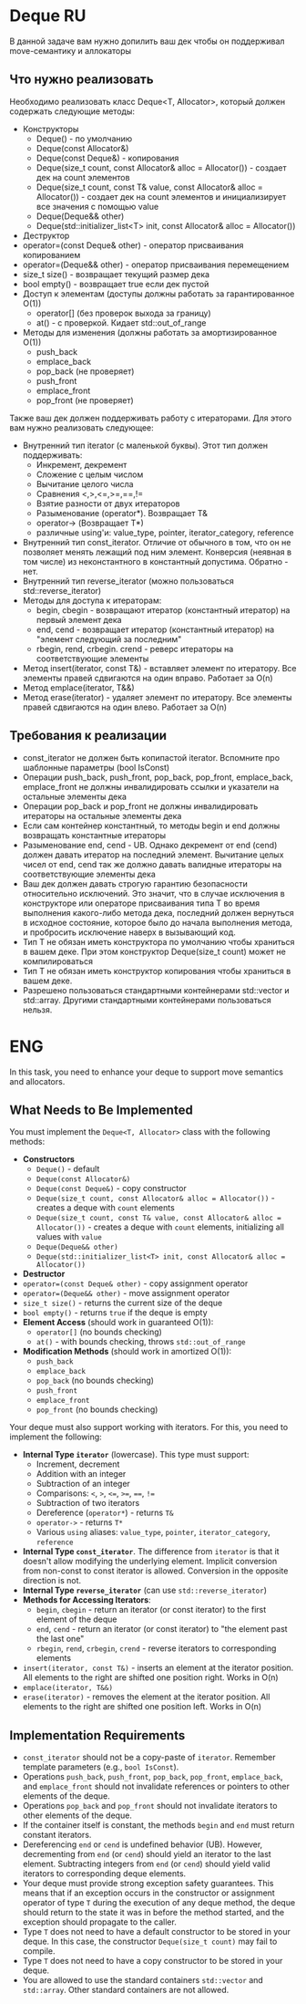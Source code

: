 # Deque RU

В данной задаче вам нужно допилить ваш дек чтобы он поддерживал move-семантику и аллокаторы

## Что нужно реализовать

Необходимо реализовать класс Deque<T, Allocator>, который должен содержать следующие методы:

- Конструкторы
  - Deque() - по умолчанию
  - Deque(const Allocator&)
  - Deque(const Deque&) - копирования
  - Deque(size_t count, const Allocator& alloc = Allocator()) - создает дек на count элементов
  - Deque(size_t count, const T& value, const Allocator& alloc = Allocator()) - создает дек на count элементов и инициализирует все значения с помощью value
  - Deque(Deque&& other)
  - Deque(std::initializer_list\<T\> init, const Allocator& alloc = Allocator())
- Деструктор
- operator=(const Deque& other) - оператор присваивания копированием
- operator=(Deque&& other) - оператор присваивания перемещением
- size_t size() - возвращает текущий размер дека
- bool empty() - возвращает true если дек пустой
- Доступ к элементам (доступы должны работать за гарантированное O(1))
  - operator[] (без проверок выхода за границу)
  - at() - с проверкой. Кидает std::out_of_range
- Методы для изменения (должны работать за амортизированное O(1))
  - push_back
  - emplace_back
  - pop_back (не проверяет)
  - push_front
  - emplace_front
  - pop_front (не проверяет)

Также ваш дек должен поддерживать работу с итераторами. Для этого вам нужно реализовать следующее:

- Внутренний тип iterator (с маленькой буквы). Этот тип должен поддерживать:
  - Инкремент, декремент
  - Сложение с целым числом
  - Вычитание целого числа
  - Сравнения <,>,<=,>=,==,!=
  - Взятие разности от двух итераторов
  - Разыменование (operator*). Возвращает T&
  - operator-> (Возвращает T*)
  - различные using'и: value_type, pointer, iterator_category, reference
- Внутренний тип const_iterator. Отличие от обычного в том, что он не позволяет менять лежащий под ним элемент. Конверсия (неявная в том числе) из неконстантного в константный допустима. Обратно - нет.
- Внутренний тип reverse_iterator (можно пользоваться std::reverse_iterator)
- Методы для доступа к итераторам:
  - begin, cbegin - возвращают итератор (константный итератор) на первый элемент дека
  - end, cend - возвращает итератор (константный итератор) на "элемент следующий за последним"
  - rbegin, rend, crbegin. crend - реверс итераторы на соответствующие элементы
- Метод insert(iterator, const T&) - вставляет элемент по итератору. Все элементы правей сдвигаются на один вправо. Работает за O(n)
- Метод emplace(iterator, T&&)
- Метод erase(iterator) - удаляет элемент по итератору. Все элементы правей сдвигаются на один влево. Работает за O(n)

## Требования к реализации

- const_iterator не должен быть копипастой iterator. Вспомните про шаблонные параметры (bool IsConst)
- Операции push_back, push_front, pop_back, pop_front, emplace_back, emplace_front не должны инвалидировать ссылки и указатели на остальные элементы дека
- Операции pop_back и pop_front не должны инвалидировать итераторы на остальные элементы дека
- Если сам контейнер константный, то методы begin и end должны возвращать константные итераторы
- Разыменование end, cend - UB. Однако декремент от end (cend) должен давать итератор на последний элемент. Вычитание целых чисел от end, cend так же должно давать валидные итераторы на соответствующие элементы дека
- Ваш дек должен давать строгую гарантию безопасности относительно исключений. Это значит, что в случае исключения в конструкторе или операторе присваивания типа T во время выполнения какого-либо метода дека, последний должен вернуться в исходное состояние, которое было до начала выполнения метода, и пробросить исключение наверх в вызывающий код.
- Тип T не обязан иметь конструктора по умолчанию чтобы храниться в вашем деке. При этом конструктор Deque(size_t count) может не компилироваться
- Тип T не обязан иметь конструктор копирования чтобы храниться в вашем деке.
- Разрешено пользоваться стандартными контейнерами std::vector и std::array. Другими стандартными контейнерами пользоваться нельзя.

# ENG

In this task, you need to enhance your deque to support move semantics and allocators.

## What Needs to Be Implemented

You must implement the `Deque<T, Allocator>` class with the following methods:

- **Constructors**
  - `Deque()` - default
  - `Deque(const Allocator&)`
  - `Deque(const Deque&)` - copy constructor
  - `Deque(size_t count, const Allocator& alloc = Allocator())` - creates a deque with `count` elements
  - `Deque(size_t count, const T& value, const Allocator& alloc = Allocator())` - creates a deque with `count` elements, initializing all values with `value`
  - `Deque(Deque&& other)`
  - `Deque(std::initializer_list<T> init, const Allocator& alloc = Allocator())`
- **Destructor**
- `operator=(const Deque& other)` - copy assignment operator
- `operator=(Deque&& other)` - move assignment operator
- `size_t size()` - returns the current size of the deque
- `bool empty()` - returns `true` if the deque is empty
- **Element Access** (should work in guaranteed O(1)):
  - `operator[]` (no bounds checking)
  - `at()` - with bounds checking, throws `std::out_of_range`
- **Modification Methods** (should work in amortized O(1)):
  - `push_back`
  - `emplace_back`
  - `pop_back` (no bounds checking)
  - `push_front`
  - `emplace_front`
  - `pop_front` (no bounds checking)

Your deque must also support working with iterators. For this, you need to implement the following:

- **Internal Type `iterator`** (lowercase). This type must support:
  - Increment, decrement
  - Addition with an integer
  - Subtraction of an integer
  - Comparisons: `<`, `>`, `<=`, `>=`, `==`, `!=`
  - Subtraction of two iterators
  - Dereference (`operator*`) - returns `T&`
  - `operator->` - returns `T*`
  - Various `using` aliases: `value_type`, `pointer`, `iterator_category`, `reference`
- **Internal Type `const_iterator`**. The difference from `iterator` is that it doesn't allow modifying the underlying element. Implicit conversion from non-const to const iterator is allowed. Conversion in the opposite direction is not.
- **Internal Type `reverse_iterator`** (can use `std::reverse_iterator`)
- **Methods for Accessing Iterators**:
  - `begin`, `cbegin` - return an iterator (or const iterator) to the first element of the deque
  - `end`, `cend` - return an iterator (or const iterator) to "the element past the last one"
  - `rbegin`, `rend`, `crbegin`, `crend` - reverse iterators to corresponding elements
- `insert(iterator, const T&)` - inserts an element at the iterator position. All elements to the right are shifted one position right. Works in O(n)
- `emplace(iterator, T&&)`
- `erase(iterator)` - removes the element at the iterator position. All elements to the right are shifted one position left. Works in O(n)

## Implementation Requirements

- `const_iterator` should not be a copy-paste of `iterator`. Remember template parameters (e.g., `bool IsConst`).
- Operations `push_back`, `push_front`, `pop_back`, `pop_front`, `emplace_back`, and `emplace_front` should not invalidate references or pointers to other elements of the deque.
- Operations `pop_back` and `pop_front` should not invalidate iterators to other elements of the deque.
- If the container itself is constant, the methods `begin` and `end` must return constant iterators.
- Dereferencing `end` or `cend` is undefined behavior (UB). However, decrementing from `end` (or `cend`) should yield an iterator to the last element. Subtracting integers from `end` (or `cend`) should yield valid iterators to corresponding deque elements.
- Your deque must provide strong exception safety guarantees. This means that if an exception occurs in the constructor or assignment operator of type `T` during the execution of any deque method, the deque should return to the state it was in before the method started, and the exception should propagate to the caller.
- Type `T` does not need to have a default constructor to be stored in your deque. In this case, the constructor `Deque(size_t count)` may fail to compile.
- Type `T` does not need to have a copy constructor to be stored in your deque.
- You are allowed to use the standard containers `std::vector` and `std::array`. Other standard containers are not allowed.

